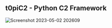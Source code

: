 
## t0piC2 - Python C2 Framework
![Screenshot 2023-05-02 202609](https://user-images.githubusercontent.com/46081558/235820354-0ddffa9f-06bc-46a7-bf73-32a701fbdd40.jpg)
